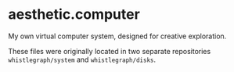 # aesthetic.computer
My own virtual computer system, designed for creative exploration.

These files were originally located in two separate repositories `whistlegraph/system` and `whistlegraph/disks`.
